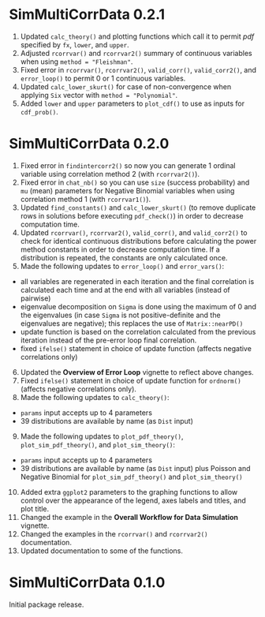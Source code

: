 # SimMultiCorrData 0.2.1
1. Updated `calc_theory()` and plotting functions which call it to permit *pdf* specified by `fx`, `lower`, and `upper`.
2. Adjusted `rcorrvar()` and `rcorrvar2()` summary of continuous variables when using `method = "Fleishman"`.
3. Fixed error in `rcorrvar()`, `rcorrvar2()`, `valid_corr()`, `valid_corr2()`, and `error_loop()` to permit 0 or 1 continuous variables.
4. Updated `calc_lower_skurt()` for case of non-convergence when applying `Six` vector with `method = "Polynomial"`.
5. Added `lower` and `upper` parameters to `plot_cdf()` to use as inputs for `cdf_prob()`.

# SimMultiCorrData 0.2.0
1. Fixed error in `findintercorr2()` so now you can generate 1 ordinal variable using correlation method 2 (with `rcorrvar2()`).
2. Fixed error in `chat_nb()` so you can use `size` (success probability) and `mu` (mean) parameters for Negative Binomial variables when using correlation method 1 (with `rcorrvar1()`).
3. Updated `find_constants()` and `calc_lower_skurt()` (to remove duplicate rows in solutions before executing `pdf_check()`) in order to decrease computation time.
4. Updated `rcorrvar()`, `rcorrvar2()`, `valid_corr()`, and `valid_corr2()` to check for identical continuous distributions before calculating the power method constants in order to decrease computation time.  If a distribution is repeated, the constants are only calculated once.
5. Made the following updates to `error_loop()` and `error_vars()`:
  * all variables are regenerated in each iteration and the final correlation is calculated each time and at the end with all variables (instead of pairwise)
  * eigenvalue decomposition on `Sigma` is done using the maximum of 0 and the eigenvalues (in case `Sigma` is not positive-definite and the eigenvalues are negative); this replaces the use of `Matrix::nearPD()`
  * update function is based on the correlation calculated from the previous iteration instead of the pre-error loop final correlation.
  * fixed `ifelse()` statement in choice of update function (affects negative correlations only)
6. Updated the **Overview of Error Loop** vignette to reflect above changes.
7. Fixed `ifelse()` statement in choice of update function for `ordnorm()` (affects negative correlations only).
8. Made the following updates to `calc_theory()`:
 * `params` input accepts up to 4 parameters
 *  39 distributions are available by name (as `Dist` input)
9. Made the following updates to `plot_pdf_theory()`, `plot_sim_pdf_theory()`, and `plot_sim_theory()`:
 * `params` input accepts up to 4 parameters
 *  39 distributions are available by name (as `Dist` input) plus Poisson and Negative Binomial for `plot_sim_pdf_theory()` and `plot_sim_theory()`
10. Added extra `ggplot2` parameters to the graphing functions to allow control over the appearance of the legend, axes labels and titles, and plot title.
11. Changed the example in the **Overall Workflow for Data Simulation** vignette.
12. Changed the examples in the `rcorrvar()` and `rcorrvar2()` documentation.
13. Updated documentation to some of the functions.


# SimMultiCorrData 0.1.0
Initial package release.
